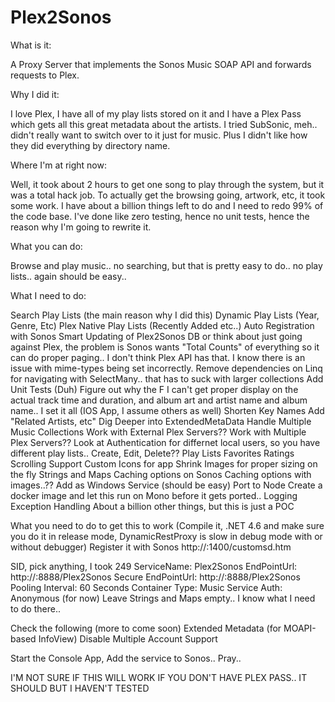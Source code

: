 # Plex2Sonos

What is it:

A Proxy Server that implements the Sonos Music SOAP API and forwards requests to Plex.

Why I did it:

I love Plex, I have all of my play lists stored on it and I have a Plex Pass which gets all this great metadata about the artists.  I tried SubSonic, meh.. didn't really want to switch over to it
just for music.  Plus I didn't like how they did everything by directory name.

Where I'm at right now:

Well, it took about 2 hours to get one song to play through the system, but it was a total hack job.  To actually get the browsing going, artwork, etc, it took some work.  I have about a billion things
left to do and I need to redo 99% of the code base.  I've done like zero testing, hence no unit tests, hence the reason why I'm going to rewrite it.

What you can do:

Browse and play music.. no searching, but that is pretty easy to do.. no play lists.. again should be easy..

What I need to do:

Search
Play Lists (the main reason why I did this)
Dynamic Play Lists (Year, Genre, Etc)
Plex Native Play Lists (Recently Added etc..)
Auto Registration with Sonos
Smart Updating of Plex2Sonos DB or think about just going against Plex, the problem is Sonos wants "Total Counts" of everything so it can do proper paging.. I don't think Plex API has that.
I know there is an issue with mime-types being set incorrectly.
Remove dependencies on Linq for navigating with SelectMany.. that has to suck with larger collections
Add Unit Tests (Duh)
Figure out why the F I can't get proper display on the actual track time and duration, and album art and artist name and album name.. I set it all (IOS App, I assume others as well)
Shorten Key Names
Add "Related Artists, etc"
Dig Deeper into ExtendedMetaData
Handle Multiple Music Collections
Work with External Plex Servers??
Work with Multiple Plex Servers??
Look at Authentication for differnet local users, so you have different play lists..
Create, Edit, Delete?? Play Lists
Favorites
Ratings
Scrolling Support
Custom Icons for app
Shrink Images for proper sizing on the fly
Strings and Maps
Caching options on Sonos
Caching options with images..??
Add as Windows Service (should be easy)
Port to Node 
Create a docker image and let this run on Mono before it gets ported..
Logging
Exception Handling
About a billion other things, but this is just a POC

What you need to do to get this to work
(Compile it, .NET 4.6 and make sure you do it in release mode, DynamicRestProxy is slow in debug mode with or without debugger)
Register it with Sonos 
http://<YOURSONOSBOX>:1400/customsd.htm

SID, pick anything, I took 249
ServiceName: Plex2Sonos
EndPointUrl: http://<IP OF WHERE YOU RUN THE CONSOLE APP>:8888/Plex2Sonos
Secure EndPointUrl: http://<IP OF WHERE YOU RUN THE CONSOLE APP>:8888/Plex2Sonos
Pooling Interval: 60 Seconds
Container Type: Music Service
Auth: Anonymous (for now)
Leave Strings and Maps empty.. I know what I need to do there..

Check the following (more to come soon)
Extended Metadata (for MOAPI-based InfoView)
Disable Multiple Account Support

Start the Console App, Add the service to Sonos.. Pray..

I'M NOT SURE IF THIS WILL WORK IF YOU DON'T HAVE PLEX PASS.. IT SHOULD BUT I HAVEN'T TESTED

